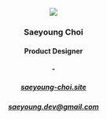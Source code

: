 <div align=center>

<a href="https://hits.seeyoufarm.com"><img src="https://hits.seeyoufarm.com/api/count/incr/badge.svg?url=https%3A%2F%2Fgithub.com%effysogood&count_bg=%23000000&title_bg=%23000000&icon=github.svg&icon_color=%23FFFFFF&title=Github&edge_flat=true"/></a>

### Saeyoung Choi 

#### Product Designer

#### -

##### [saeyoung-choi.site](https://www.saeyoung-choi.site)

##### saeyoung.dev@gmail.com
